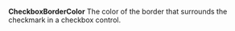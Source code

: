 **CheckboxBorderColor** The color of the border that surrounds the checkmark in a checkbox control.

